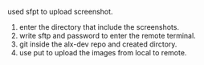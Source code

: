 used sfpt to upload screenshot.
1. enter the directory that include the screenshots.
2. write sftp and password to enter the remote terminal.
3. git inside the alx-dev repo and created dirctory.
4. use put to upload the images from local to remote.
